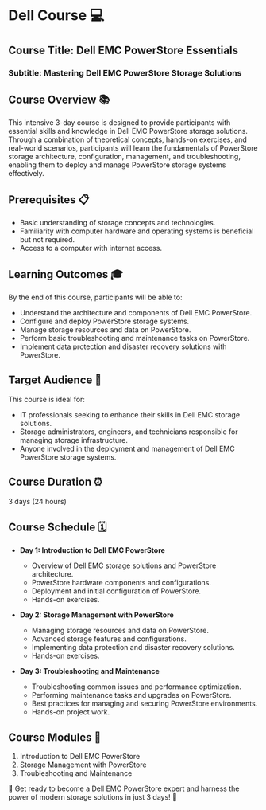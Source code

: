 # Dell Course 💻

## Course Title: Dell EMC PowerStore Essentials
### Subtitle: Mastering Dell EMC PowerStore Storage Solutions

## Course Overview 📚
This intensive 3-day course is designed to provide participants with essential skills and knowledge in Dell EMC PowerStore storage solutions. Through a combination of theoretical concepts, hands-on exercises, and real-world scenarios, participants will learn the fundamentals of PowerStore storage architecture, configuration, management, and troubleshooting, enabling them to deploy and manage PowerStore storage systems effectively.

## Prerequisites 📋
- Basic understanding of storage concepts and technologies.
- Familiarity with computer hardware and operating systems is beneficial but not required.
- Access to a computer with internet access.

## Learning Outcomes 🎓
By the end of this course, participants will be able to:
- Understand the architecture and components of Dell EMC PowerStore.
- Configure and deploy PowerStore storage systems.
- Manage storage resources and data on PowerStore.
- Perform basic troubleshooting and maintenance tasks on PowerStore.
- Implement data protection and disaster recovery solutions with PowerStore.

## Target Audience 🎯
This course is ideal for:
- IT professionals seeking to enhance their skills in Dell EMC storage solutions.
- Storage administrators, engineers, and technicians responsible for managing storage infrastructure.
- Anyone involved in the deployment and management of Dell EMC PowerStore storage systems.

## Course Duration ⏰
3 days (24 hours)

## Course Schedule 🗓️
- **Day 1: Introduction to Dell EMC PowerStore**
  - Overview of Dell EMC storage solutions and PowerStore architecture.
  - PowerStore hardware components and configurations.
  - Deployment and initial configuration of PowerStore.
  - Hands-on exercises.

- **Day 2: Storage Management with PowerStore**
  - Managing storage resources and data on PowerStore.
  - Advanced storage features and configurations.
  - Implementing data protection and disaster recovery solutions.
  - Hands-on exercises.

- **Day 3: Troubleshooting and Maintenance**
  - Troubleshooting common issues and performance optimization.
  - Performing maintenance tasks and upgrades on PowerStore.
  - Best practices for managing and securing PowerStore environments.
  - Hands-on project work.

## Course Modules 📑
1. Introduction to Dell EMC PowerStore
2. Storage Management with PowerStore
3. Troubleshooting and Maintenance

🚀 Get ready to become a Dell EMC PowerStore expert and harness the power of modern storage solutions in just 3 days! 🚀
